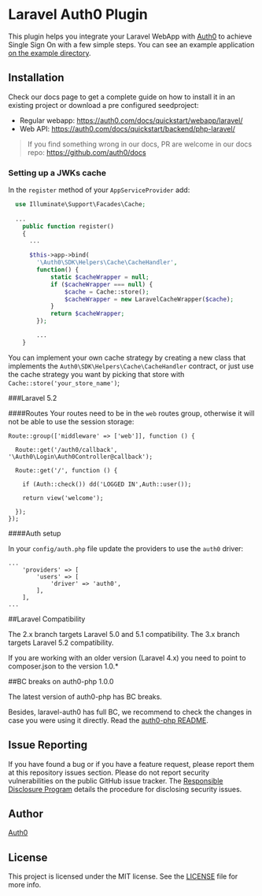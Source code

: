 # Laravel Auth0 Plugin
This plugin helps you integrate your Laravel WebApp with [Auth0](https://auth0.com/) to achieve Single Sign On with a few simple steps. You can see an example application [on the example directory](https://github.com/auth0/laravel-auth0/tree/master/examples/laravel-api).

## Installation

Check our docs page to get a complete guide on how to install it in an existing project or download a pre configured seedproject:

* Regular webapp: https://auth0.com/docs/quickstart/webapp/laravel/
* Web API: https://auth0.com/docs/quickstart/backend/php-laravel/

> If you find something wrong in our docs, PR are welcome in our docs repo: https://github.com/auth0/docs

### Setting up a JWKs cache

In the `register` method of your `AppServiceProvider` add:

```php
  use Illuminate\Support\Facades\Cache;
  
  ...
    public function register()
    {
      ...

      $this->app->bind(
        '\Auth0\SDK\Helpers\Cache\CacheHandler',
        function() {
            static $cacheWrapper = null; 
            if ($cacheWrapper === null) {
                $cache = Cache::store();
                $cacheWrapper = new LaravelCacheWrapper($cache);
            }
            return $cacheWrapper;
        });

        ...
    }
```

You can implement your own cache strategy by creating a new class that implements the `Auth0\SDK\Helpers\Cache\CacheHandler` contract, or just use the cache strategy you want by picking that store with `Cache::store('your_store_name')`;

###Laravel 5.2

####Routes
Your routes need to be in the `web` routes group, otherwise it will not be able to use the session storage:

```
Route::group(['middleware' => ['web']], function () {

  Route::get('/auth0/callback', '\Auth0\Login\Auth0Controller@callback');

  Route::get('/', function () {

    if (Auth::check()) dd('LOGGED IN',Auth::user());

    return view('welcome');

  });
});
```

####Auth setup

In your `config/auth.php` file update the providers to use the `auth0` driver:

```
...
    'providers' => [
        'users' => [
            'driver' => 'auth0',
        ],
    ],
...
```

##Laravel Compatibility

The 2.x branch targets Laravel 5.0 and 5.1 compatibility.
The 3.x branch targets Laravel 5.2 compatibility.

If you are working with an older version (Laravel 4.x) you need to point to composer.json to the version 1.0.*

##BC breaks on auth0-php 1.0.0

The latest version of auth0-php has BC breaks.

Besides, laravel-auth0 has full BC, we recommend to check the changes in case you were using it directly. Read the [auth0-php README](https://github.com/auth0/Auth0-PHP).

## Issue Reporting

If you have found a bug or if you have a feature request, please report them at this repository issues section. Please do not report security vulnerabilities on the public GitHub issue tracker. The [Responsible Disclosure Program](https://auth0.com/whitehat) details the procedure for disclosing security issues.

## Author

[Auth0](auth0.com)

## License

This project is licensed under the MIT license. See the [LICENSE](LICENSE.txt) file for more info.
